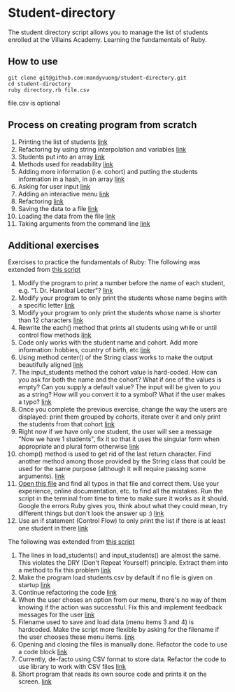 # Student-directory

The student directory script allows you to manage the list of students enrolled at the Villains Academy.
Learning the fundamentals of Ruby.

## How to use

```shell
git clone git@github.com:mandyvuong/student-directory.git
cd student-directory
ruby directory.rb file.csv
```

file.csv is optional

## Process on creating program from scratch

1. Printing the list of students [link](https://github.com/mandyvuong/student-directory/blob/ae5a9e9183d27f76b662301c154eeccb499a3741/directory.rb)
2. Refactoring by using string interpolation and variables [link](https://github.com/mandyvuong/student-directory/blob/222aa7b636d7ffb4474265238f5489b68fcbc5ea/directory.rb)
3. Students put into an array [link](https://github.com/mandyvuong/student-directory/blob/8a8f14a20990ea32da685100a6ff92a5c57e4961/directory.rb)
4. Methods used for readability [link](https://github.com/mandyvuong/student-directory/blob/85de4cd1e3c982464074d3b2feab5d00f011495d/directory.rb)
5. Adding more information (i.e. cohort) and putting the students information in a hash, in an array [link](https://github.com/mandyvuong/student-directory/blob/72061a5ffdcd2bfe616e9d1b7851929de2671580/directory.rb)
6. Asking for user input [link](https://github.com/mandyvuong/student-directory/blob/f7ab497268c6a75420f39072db9aab0092be9272/directory.rb)
7. Adding an interactive menu [link](https://github.com/mandyvuong/student-directory/blob/ad155dda7037b982c37f241eb103596d0533fec5/directory.rb)
8. Refactoring [link](https://github.com/mandyvuong/student-directory/blob/7c2b079121ad8e3ed6423aa1ff2c4901e7615062/directory.rb)
9. Saving the data to a file [link](https://github.com/mandyvuong/student-directory/blob/91c15578cb5317e7aba285031d4c08bf4a2e1e9d/directory.rb)
10. Loading the data from the file [link](https://github.com/mandyvuong/student-directory/blob/020967f26602e1e3e3e7f46097524728a7e77b4b/directory.rb)
11. Taking arguments from the command line [link](https://github.com/mandyvuong/student-directory/blob/608695ba0f544774a6907fa70877f31234ae68f6/directory.rb)

## Additional exercises

Exercises to practice the fundamentals of Ruby:
The following was extended from [this script](https://github.com/mandyvuong/student-directory/blob/f7ab497268c6a75420f39072db9aab0092be9272/directory.rb)

1. Modify the program to print a number before the name of each student, e.g. "1. Dr. Hannibal Lecter"? [link](https://github.com/mandyvuong/student-directory/blob/986a443d75197859ac8a5d7a6a4ad04eecf7dd16/directory.rb)
2. Modify your program to only print the students whose name begins with a specific letter [link](https://github.com/mandyvuong/student-directory/blob/5b7c66d341b6f4fe5d5e4c016c7727f3fd8c5d67/directory.rb)
3. Modify your program to only print the students whose name is shorter than 12 characters [link](https://github.com/mandyvuong/student-directory/blob/32bd9eb392a65bcf6f235bc708f195fbc2547d84/directory.rb)
4. Rewrite the each() method that prints all students using while or until control flow methods [link](https://github.com/mandyvuong/student-directory/blob/a40131481fc8e72fa9f3ce95c289b148ad1a0d2e/directory.rb)
5. Code only works with the student name and cohort. Add more information: hobbies, country of birth, etc [link](https://github.com/mandyvuong/student-directory/blob/70baf454c6c900faa4045920556295d9c6ea4c1a/directory.rb)
6. Using method center() of the String class works to make the output beautifully aligned [link](https://github.com/mandyvuong/student-directory/blob/e7902b132f6e0864cd7e37d911f10dbdbcfe1355/directory.rb)
7. The input_students method the cohort value is hard-coded. How can you ask for both the name and the cohort? What if one of the values is empty? Can you supply a default value? The input will be given to you as a string? How will you convert it to a symbol? What if the user makes a typo? [link](https://github.com/mandyvuong/student-directory/blob/cf4761f847bf41d66f893b6e16fe91113dbf253c/directory.rb)
8. Once you complete the previous exercise, change the way the users are displayed: print them grouped by cohorts, iterate over it and only print the students from that cohort [link](https://github.com/mandyvuong/student-directory/blob/67373866a9b59587b6483f0550226cf20b2edcc0/directory.rb)
9. Right now if we have only one student, the user will see a message "Now we have 1 students", fix it so that it uses the singular form when appropriate and plural form otherwise [link](https://github.com/mandyvuong/student-directory/blob/3302718476a73f5ba02e70a9f4d5df35a3d1e72f/directory.rb)
10. chomp() method is used to get rid of the last return character. Find another method among those provided by the String class that could be used for the same purpose (although it will require passing some arguments). [link](https://github.com/mandyvuong/student-directory/blob/e6254710db5a6641108f8e21efc3f01cf6092224/directory.rb)
11. [Open this file](https://raw.githubusercontent.com/anitacanita/student-directory/master/typos.rb) and find all typos in that file and correct them. Use your experience, online documentation, etc. to find all the mistakes. Run the script in the terminal from time to time to make sure it works as it should. Google the errors Ruby gives you, think about what they could mean, try different things but don't look the answer up :) [link](https://github.com/mandyvuong/student-directory/blob/5eca750d73dc36a401fade4c08cd557266bd6240/directory.rb)
12. Use an if statement (Control Flow) to only print the list if there is at least one student in there [link](https://github.com/mandyvuong/student-directory/blob/33bb5bdd8c8219e3384c93fe54acaa91f11d706a/directory.rb)

The following was extended from [this script](https://github.com/mandyvuong/student-directory/blob/608695ba0f544774a6907fa70877f31234ae68f6/directory.rb)

1. The lines in load_students() and input_students() are almost the same. This violates the DRY (Don't Repeat Yourself) principle. Extract them into a method to fix this problem [link](https://github.com/mandyvuong/student-directory/blob/b7f0c1b3c7c3495368a7956153dab6521ac4adb7/directory.rb)
2. Make the program load students.csv by default if no file is given on startup [link](https://github.com/mandyvuong/student-directory/blob/25a1a9057828b88c58f4d2bf686ce9109a809d91/directory.rb)
3. Continue refactoring the code [link](https://github.com/mandyvuong/student-directory/blob/84c4697c8a0b2f2d9ea4ff11f1a5c981bb484cc3/directory.rb)
4. When the user choses an option from our menu, there's no way of them knowing if the action was successful. Fix this and implement feedback messages for the user [link](https://github.com/mandyvuong/student-directory/blob/35bd98e5056cf3b16d5c13206564641bf2dbe7bf/directory.rb)
5. Filename used to save and load data (menu items 3 and 4) is hardcoded. Make the script more flexible by asking for the filename if the user chooses these menu items. [link](https://github.com/mandyvuong/student-directory/blob/773a45abe969ebadc86f629cf39c2c53078f2f83/directory.rb)
6. Opening and closing the files is manually done. Refactor the code to use a code block [link](https://github.com/mandyvuong/student-directory/blob/61d670d5d7cab47b5b373402af2971b8ee87a4b6/directory.rb)
7. Currently, de-facto using CSV format to store data. Refactor the code to use library to work with CSV files [link](https://github.com/mandyvuong/student-directory/blob/c32d4b62c494d442a368fdebd5be6ac98f832bd9/directory.rb)
8. Short program that reads its own source code and prints it on the screen. [link](https://github.com/mandyvuong/student-directory/blob/4043bd2203d0b74dbcdce12dc32621f19afbf04c/directory.rb)
